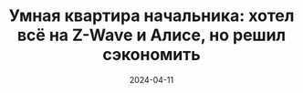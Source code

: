 ---
title: 'Умная квартира начальника: хотел всё на Z-Wave и Алисе, но решил сэкономить'
url: https://habr.com/ru/companies/wirenboard/articles/806841/
cover: /img/articles/the_boss_smart_apartment.webp
date: 2024-04-11
category: home_automation
---